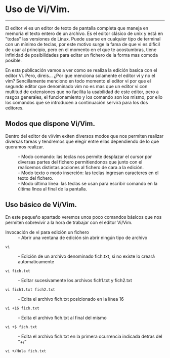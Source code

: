 # [](#header-1)Uso de Vi/Vim.
***
El editor vi es un editor de texto de pantalla completa que maneja en memoria el texto entero de un archivo. Es el editor clásico de unix y está en "todas" las versiones de Linux. Puede usarse en cualquier tipo de terminal con un mínimo de teclas, por este motivo surge la fama de que vi es dificil de usar al principio, pero en el momento en el que te acostumbras, tiene infinidad de posibilidades para editar un fichero de la forma mas comoda posible.

En esta publicación vamos a ver como se realiza la edición basica con el editor Vi. Pero, direis...
¿Por que menciona solamente el editor vi y no el vim? Sencillamente menciono en todo momento el editor vi por que el segundo editor que denominado vim no es mas que un editor vi con multitud de extensiones que no facilita la usabilidad de este editor, pero a rasgos generales, el funcionamiento y los comando son los mismo, por ello los comandos que se introducen a continuación servirá para los dos editores.

## [](#header-2)Modos que dispone Vi/Vim.
Dentro del editor de vi/vim exiten diversos modos que nos permiten realizar diversas tareas y tendremos que elegir entre ellas dependiendo de lo que queramos realizar.

<dd> - Modo comando: las teclas nos permite desplazar el cursor por diversas partes del fichero permitiendonos que junto con el realicemos distintas acciones al fichero de cara a la edición.</dd>
<dd> - Modo texto o modo inserción: las teclas ingresan caracteres en el texto del fichero.</dd>
<dd> - Modo última línea: las teclas se usan para escribir comando en la última línea al final de la pantalla.</dd>

## [](#header-2)Uso básico de Vi/Vim.
En este pequeño apartado veremos unos poco comandos básicos que nos permiten sobrevivir a la hora de trabajar con el editor Vi/Vim.

<dt>Invocación de vi para edición un fichero</dt>
<dd>- Abrir una ventana de edición sin abrir ningún tipo de archivo</dd>

```vi```

<dd>- Edición de un archivo denominado fich.txt, si no existe lo creará automaticamente</dd>

```vi fich.txt```

<dd>- Editar sucesivamente los archivos fich1.txt y fich2.txt</dd>

```vi fich1.txt fich2.txt```

<dd>- Edita el archivo fich.txt posicionado en la línea 16</dd>

```vi +16 fich.txt```

<dd>- Edita el archivo fich.txt al final del mismo</dd>

```vi +$ fich.txt```

<dd>- Edita el archivo fich.txt en la primera ocurrencia indicada detras del "+/"</dd>

```vi +/Hola fich.txt```
